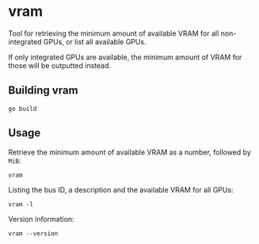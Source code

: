# vram

Tool for retrieving the minimum amount of available VRAM for all non-integrated GPUs, or list all available GPUs.

If only integrated GPUs are available, the minimum amount of VRAM for those will be outputted instead.

## Building vram

    go build

## Usage

Retrieve the minimum amount of available VRAM as a number, followed by ` MiB`:

    vram

Listing the bus ID, a description and the available VRAM for all GPUs:

    vram -l

Version information:

    vram --version

